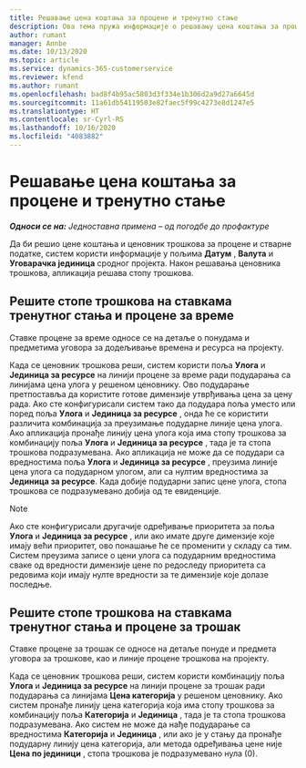 ```yaml
---
title: Решавање цена коштања за процене и тренутно стање
description: Ова тема пружа информације о решавању цена коштања за процене и тренутно стање.
author: rumant
manager: Annbe
ms.date: 10/13/2020
ms.topic: article
ms.service: dynamics-365-customerservice
ms.reviewer: kfend
ms.author: rumant
ms.openlocfilehash: bad8f4b95ac5803d3f334e1b306d2a9d27a6645d
ms.sourcegitcommit: 11a61db54119503e82faec5f99c4273e8d1247e5
ms.translationtype: HT
ms.contentlocale: sr-Cyrl-RS
ms.lasthandoff: 10/16/2020
ms.locfileid: "4083882"
---
```

# <a name="resolving-cost-prices-on-estimates-and-actuals"></a>Решавање цена коштања за процене и тренутно стање

_**Односи се на:** Једноставна примена – од погодбе до профактуре_

Да би решио цене коштања и ценовник трошкова за процене и стварне податке, систем користи информације у пољима **Датум** , **Валута** и **Уговарачка јединица** сродног пројекта. Након решавања ценовника трошкова, апликација решава стопу трошкова.

## <a name="resolving-cost-rates-on-actual-and-estimate-lines-for-time"></a>Решите стопе трошкова на ставкама тренутног стања и процене за време

Ставке процене за време односе се на детаље о понудама и предметима уговора за додељивање времена и ресурса на пројекту.

Када се ценовник трошкова реши, систем користи поља **Улога** и **Јединица за ресурсе** на линији процене за време ради подударања са линијама цена улога у решеном ценовнику. Ово подударање претпоставља да користите готове димензије утврђивања цена за цену рада. Ако сте конфигурисали систем тако да подудара поља уместо или поред поља **Улога** и **Јединица за ресурсе** , онда ће се користити различита комбинација за преузимање подударне линије цена улога. Ако апликација пронађе линију цена улога која има стопу трошкова за комбинацију поља **Улога** и **Јединица за ресурсе** , тада је та стопа трошкова подразумевана. Ако апликација не може да се подудари са вредностима поља **Улога** и **Јединица за ресурсе** , преузима линије цена улога са подударном улогом, али са нултим вредностима за **Јединица за ресурсе**. Када добије подударни запис цене улога, стопа трошкова се подразумевано добија од те евиденције. 

> [!NOTE]
> Ако сте конфигурисали другачије одређивање приоритета за поља **Улога** и **Јединица за ресурсе** , или ако имате друге димензије које имају већи приоритет, ово понашање ће се променити у складу са тим. Систем преузима записе о цени улога са подударним вредностима сваке од вредности димензије цене по редоследу приоритета са редовима који имају нулте вредности за те димензије које долазе последње.

## <a name="resolving-cost-rates-on-actual-and-estimate-lines-for-expense"></a>Решите стопе трошкова на ставкама тренутног стања и процене за трошак

Ставке процене за трошак се односе на детаље понуде и предмета уговора за трошкове, као и линије процене трошкова на пројекту.

Када се ценовник трошкова реши, систем користи комбинацију поља **Улога** и **Јединица за ресурсе** на линији процене за трошак ради подударања са линијама **Цена категорија** у решеном ценовнику. Ако систем пронађе линију цена категорија која има стопу трошкова за комбинацију поља **Категорија** и **Јединица** , тада је та стопа трошкова подразумевана. Ако систем не може да нађе подударање са вредностима **Категорија** и **Јединица** , или ако је у стању да пронађе подударну линију цена категорија, али метода одређивања цене није **Цена по јединици** , стопа трошкова је подразумевано нула (0).
